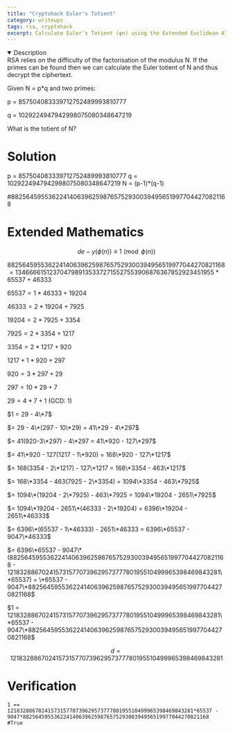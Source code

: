 ```yaml
---
title: "Cryptohack Euler's Totient"
category: writeups
tags: rsa, cryptohack
excerpt: Calculate Euler's Totient (φn) using the Extended Euclidean Algorithm.
---
```

<script type="text/x-mathjax-config">
MathJax.Hub.Config({
  tex2jax: {
    inlineMath: [['$','$'], ['\\(','\\)']],
    processEscapes: true
  }
});
</script>
<script src="https://cdnjs.cloudflare.com/ajax/libs/mathjax/2.7.0/MathJax.js?config=TeX-AMS-MML_HTMLorMML" type="text/javascript"></script>

<details open>
<summary>Description</summary>
RSA relies on the difficulty of the factorisation of the modulus N. If the primes can be found then we can calculate the Euler totient of N and thus decrypt the ciphertext.

Given N = p*q and two primes:

p = 857504083339712752489993810777

q = 1029224947942998075080348647219

What is the totient of N?
</details>

# Solution
p = 857504083339712752489993810777
q = 1029224947942998075080348647219
N = (p-1)*(q-1)

\#882564595536224140639625987657529300394956519977044270821168
# Extended Mathematics
$$de - y(\phi(n)) \equiv 1 \pmod{\phi(n)}$$

$882564595536224140639625987657529300394956519977044270821168 = 13466661512370479891353372715527553906876367852923451955*65537 + 46333$

$65537 = 1*46333 + 19204$

$46333 = 2*19204 + 7925$

$19204 = 2*7925 + 3354$

$7925 = 2*3354 + 1217$

$3354 = 2*1217 + 920$

$1217 + 1*920 + 297$

$920 = 3*297 + 29$

$297 = 10*29 + 7$

$29 = 4*7 + 1$ (GCD: 1)

$1 = 29 - 4\*7$

$= 29 - 4\*(297 - 10\*29) = 41\*29 - 4\*297$

$= 41(920-3\*297) - 4\*297 = 41\*920 - 127\*297$

$= 41\*920 - 127(1217 - 1\*920) = 168\*920 - 127\*1217$

$= 168(3354 - 2\*1217) - 127\*1217 = 168\*3354 - 463\*1217$

$= 168\*3354 - 463(7925 - 2\*3354) = 1094\*3354 - 463\*7925$

$= 1094\*(19204 - 2\*7925) - 463\*7925 = 1094\*19204 - 2651\*7925$

$= 1094\*19204 - 2651\*(46333 - 2\*19204) = 6396\*19204 - 2651\*46333$

$= 6396\*(65537 - 1\*46333) - 2651\*46333 = 6396\*65537 - 9047\*46333$

$= 6396\*65537 - 9047\*(882564595536224140639625987657529300394956519977044270821168 - 121832886702415731577073962957377780195510499965398469843281\*65537) = \*65537 - 9047\*882564595536224140639625987657529300394956519977044270821168$

$1 = 121832886702415731577073962957377780195510499965398469843281\*65537 - 9047\*882564595536224140639625987657529300394956519977044270821168$

$$d = 121832886702415731577073962957377780195510499965398469843281$$

# Verification
```
1 == 121832886702415731577073962957377780195510499965398469843281*65537 - 9047*882564595536224140639625987657529300394956519977044270821168
#True
```
